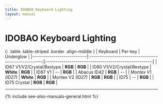 ```yaml
---
title: IDOBAO Keyboard Lighting
layout: manual
---
```


# IDOBAO Keyboard Lighting

{: .table .table-striped .border .align-middle }
| Keyboard                   | Per-key                                                | Underglow                                              |
|----------------------------|:------------------------------------------------------:|:------------------------------------------------------:|
| ID67 V1/V2/Crystal/Bestype | <b class="r">R</b><b class="g">G</b><b class="b">B</b> | <b class="r">R</b><b class="g">G</b><b class="b">B</b> |
| ID80 V1/V2/Crystal/Bestype | <b>White</b>                                           | <b class="r">R</b><b class="g">G</b><b class="b">B</b> |
| ID87 V1                    | *--*                                                   | <b class="r">R</b><b class="g">G</b><b class="b">B</b> |
| Abacus ID42                | <b class="r">R</b><b class="g">G</b><b class="b">B</b> | *--*                                                   |
| Montex V1 *(ID27)*         | <b>White</b>                                           | <b class="r">R</b><b class="g">G</b><b class="b">B</b> |
| Montex V2 *(ID27)*         | <b class="r">R</b><b class="g">G</b><b class="b">B</b> | <b class="r">R</b><b class="g">G</b><b class="b">B</b> |
| ID75                       | *--*                                                   | <b class="r">R</b><b class="g">G</b><b class="b">B</b> |
| ID75 Crystal               | <b class="r">R</b><b class="g">G</b><b class="b">B</b> | <b class="r">R</b><b class="g">G</b><b class="b">B</b> |

---

{% include see-also-manuals-general.html %}
